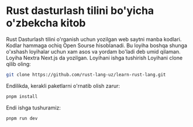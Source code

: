 # Rust dasturlash tilini bo'yicha o'zbekcha kitob

Rust Dasturlash tilini o'rganish uchun yozilgan web saytni manba kodlari. Kodlar
hammaga ochiq Open Sourse hisoblanadi. Bu loyiha boshqa shunga o'xshash loyihalar
uchun xam asos va yordam bo'ladi deb umid qilaman. Loyiha Nextra Next.js da
yozilgan. Loyihani ishga tushirish Loyihani clone qilib oling:

```bash
git clone https://github.com/rust-lang-uz/learn-rust-lang.git
```

Endilikda, kerakli paketlarni o'rnatib olish zarur:

```bash
pnpm install
```

Endi ishga tushuramiz:

```bash
pnpm run dev
```
